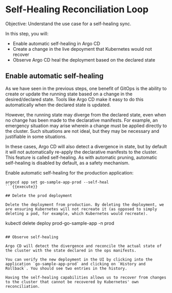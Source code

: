 # Self-Healing Reconciliation Loop

Objective:
Understand the use case for a self-healing sync.

In this step, you will:
* Enable automatic self-healing in Argo CD
* Create a change in the live depoyment that Kubernetes would not recover
* Observe Argo CD heal the deployment based on the declared state

## Enable automatic self-healing

As we have seen in the previous steps, one benefit of GitOps is the ability to create or update the running state based on a change in the desired/declared state. 
Tools like Argo CD make it easy to do this automatically when the declared state is updated.

However, the running state may diverge from the declared state, even when no change has been made to the declarative manifests. 
For example, an emergency situation may arise wherein a change must be applied directly to the cluster. 
Such situations are not ideal, but they may be necessary and justifiable in some situations.

In these cases, Argo CD will also detect a divergence in state, but by default it will not automatically re-apply the declarative manifests to the cluster. This feature is called self-healing. As with automatic pruning, automatic self-healing is disabled by default, as a safety mechanism.

Enable automatic self-healing for the production application:

```
argocd app set go-sample-app-prod --self-heal
```{{execute}}

## Delete the prod deployment

Delete the deployment from production. By deleting the deployment, we are ensuring Kubernetes will not recreate it (as opposed to simply deleting a pod, for example, which Kubernetes would recreate).

```
kubectl delete deploy prod-go-sample-app -n prod
```{{execute}}

## Observe self-healing

Argo CD will detect the divergence and reconcile the actual state of the cluster with the state declared in the ops manifests.

You can verify the new deployment in the UI by clicking into the application `go-sample-app-prod` and clicking on `History and Rollback`. You should see two entries in the history.

Having the self-healing capabilities allows us to recover from changes to the cluster that cannot be recovered by Kubernetes' own reconciliation.
